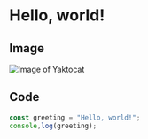 # Hello, world!

## Image
![Image of Yaktocat](https://octodex.github.com/images/yaktocat.png)

## Code
```javascript
const greeting = "Hello, world!";
console,log(greeting);
```
